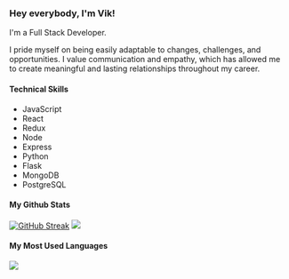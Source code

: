 ### Hey everybody, I'm Vik!

I'm a Full Stack Developer. 

I pride myself on being easily adaptable to changes, challenges, and opportunities. 
I value communication and empathy, which has allowed me to create meaningful and lasting relationships throughout my career. 

#### Technical Skills
- JavaScript
- React
- Redux
- Node
- Express
- Python
- Flask
- MongoDB
- PostgreSQL

#### My Github Stats
[![GitHub Streak](https://streak-stats.demolab.com/?user=vik-wed)](https://git.io/streak-stats)
<img src="https://github-readme-stats.vercel.app/api?username=vik-wed&count_private=true&show_icons=true&theme=transparent" />

#### My Most Used Languages
<img src="https://github-readme-stats.vercel.app/api/top-langs/?username=vik-wed&layout=compact" />

 




